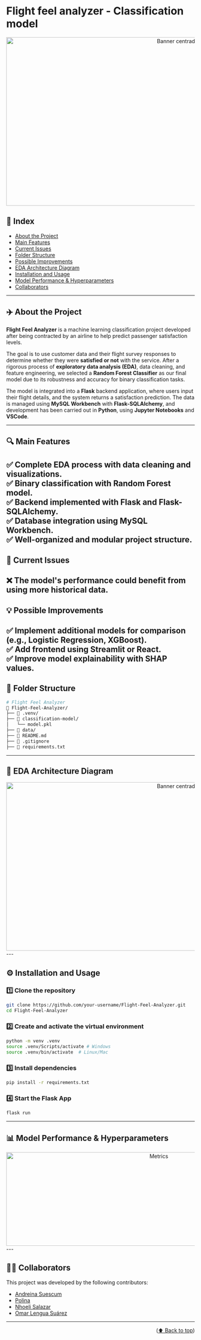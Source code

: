 # Flight feel analyzer - Classification model

<div align="center">
  <img src="https://res.cloudinary.com/artevivo/image/upload/v1746698933/Presentaci%C3%B3n_Planificaci%C3%B3n_Viaje_Elegante_Fotogr%C3%A1fico_Blanco_1_ysdevs.jpg" alt="Banner centrado" width="900" height="450">
</div>

## 📌 Index
- [About the Project](#-about-the-project)  
- [Main Features](#-main-features)  
- [Current Issues](#-current-issues)
- [Folder Structure](#-folder-structure)
- [Possible Improvements](#-possible-improvements)  
- [EDA Architecture Diagram](#-eda-architecture-diagram)  
- [Installation and Usage](#-installation-and-usage)
- [Model Performance & Hyperparameters](#-model-performance-&-hyperparameters)
- [Collaborators](#-collaborators)  
---

## ✈️ About the Project

**Flight Feel Analyzer** is a machine learning classification project developed after being contracted by an airline to help predict passenger satisfaction levels. 

The goal is to use customer data and their flight survey responses to determine whether they were **satisfied or not** with the service. After a rigorous process of **exploratory data analysis (EDA)**, data cleaning, and feature engineering, we selected a **Random Forest Classifier** as our final model due to its robustness and accuracy for binary classification tasks.

The model is integrated into a **Flask** backend application, where users input their flight details, and the system returns a satisfaction prediction. The data is managed using **MySQL Workbench** with **Flask-SQLAlchemy**, and development has been carried out in **Python**, using **Jupyter Notebooks** and **VSCode**.

---

## 🔍 Main Features  
✅ Complete EDA process with data cleaning and visualizations.  
✅ Binary classification with **Random Forest** model.  
✅ Backend implemented with **Flask** and **Flask-SQLAlchemy**.  
✅ Database integration using **MySQL Workbench**.  
✅ Well-organized and modular project structure.  
---

## 🐞 Current Issues  
❌ The model's performance could benefit from using more historical data. 
---

## 💡 Possible Improvements  
✅ Implement additional models for comparison (e.g., Logistic Regression, XGBoost).  
✅ Add frontend using Streamlit or React.  
✅ Improve model explainability with SHAP values.  
---

## 📁 Folder Structure

```bash
# Flight Feel Analyzer
📂 Flight-Feel-Analyzer/
├── 📂 .venv/                   
├── 📂 classification-model/  
│   └── model.pkl  
├── 📂 data/     
├── 📜 README.md  
├── 📜 .gitignore  
├── 📜 requirements.txt  
```
---

## 🧠 EDA Architecture Diagram
<div align="center">
  <img src="https://res.cloudinary.com/artevivo/image/upload/v1746779498/Captura_de_pantalla_2025-05-09_092602_vrcdea.png" alt="Banner centrado" width="900" height="450">
</div>
---

## ⚙️ Installation and Usage

### 1️⃣ Clone the repository
```bash
git clone https://github.com/your-username/Flight-Feel-Analyzer.git
cd Flight-Feel-Analyzer
```
### 2️⃣ Create and activate the virtual environment
```bash
python -m venv .venv
source .venv/Scripts/activate # Windows
source .venv/bin/activate  # Linux/Mac
```
### 3️⃣ Install dependencies
```bash
pip install -r requirements.txt
```
### 4️⃣ Start the Flask App
```bash
flask run
```
---
## 📊 Model Performance & Hyperparameters

<div align="center">
  <img src="https://res.cloudinary.com/artevivo/image/upload/v1746792966/Captura_de_pantalla_2025-05-08_082125_bh38io.png" alt="Metrics" width="800" height="250">
</div>
---

## 🧑‍💻 Collaborators
This project was developed by the following contributors:
- [Andreina Suescum](https://github.com/mariasuescumg/mariasuescumg/)  
- [Polina ](https://github.com/fintihlupik/)   
- [Nhoeli Salazar](https://www.linkedin.com/in/nhoeli-salazar/)   
- [Omar Lengua Suárez](https://github.com/Omarlsant/)
---
<p align="right">(<a href="#-index">⬆️ Back to top</a>)</p>

